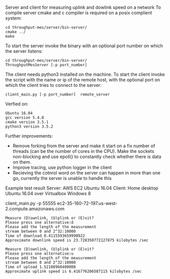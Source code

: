 Server and client for measuring uplink and dowlink speed  on a network
To compile server cmake and c compiler is required on a posix complient system:

    cd throughput-mes/server/bin-server/
    cmake ../
    make

To start the server invoke the binary with an optional port number on which the server listens:

    cd throughput-mes/server/bin-server/
    ThroughputMesServer [-p port_number]


The client needs python3 installed on the machine. To start the client invoke the script
with the name or ip of the remote host, with the optional port on which the client
tries to connect to the server:

    client_main.py [-p port_number]  remote_server


Verfied on:

    Ubuntu 16.04
    gcc version 5.4.0
    cmake version 3.5.1
    python3 version 3.5.2


Further improvements:

* Remove forking from the server and make it start on a fix number of threads
  (can be the number of cores in the CPU). Make the sockets non-blocking and use epoll()
  to constantly check whether there is data on them.
* Improve tracing, use python logger in the client
* Recieving the cotnrol word on the server can happen in more than one go, currently the
  server is unable to handle this


Example test result
Server: AWS EC2 Ubuntu 16.04
Client: Home desktop Ubuntu 16.04 over Virtualbox Windows 8

client_main.py -p 55555 ec2-35-160-72-197.us-west-2.compute.amazonaws.com

    Measure (D)ownlink, (U)plink or (E)xit?
    Please press one alternative:d
    Please add the length of the measurement
    stream between 0 and 2^32:10000
    Time of download 0.4115593659998922
    Approximate downlink speed is 23.728350772127875 kilobytes /sec

    Measure (D)ownlink, (U)plink or (E)xit?
    Please press one alternative:u
    Please add the length of the measurement
    stream between 0 and 2^32:10000
    Time of upload 1.52188960400008
    Approximate uplink speed is 6.416776206587115 kilobytes /sec

